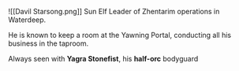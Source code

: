![[Davil Starsong.png]]
Sun Elf Leader of Zhentarim operations in Waterdeep. 

He is known to keep a room at the Yawning Portal, conducting all his business in the taproom. 

Always seen with **Yagra Stonefist**, his **half-orc** bodyguard


